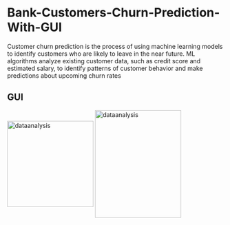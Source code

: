 # Bank-Customers-Churn-Prediction-With-GUI
Customer churn prediction is the process of using machine learning models to identify customers who are likely to leave in the near future. ML algorithms analyze existing customer data, such as credit score and estimated salary, to identify patterns of customer behavior and make predictions about upcoming churn rates




## GUI
<img align="center" alt="dataanalysis"  width = "200" height = "Screenshot 2023-12-12 131313.png">
<img align="center" alt="dataanalysis"  width = "200" height = "250px" src="Screenshot 2023-12-11 154427.png">
